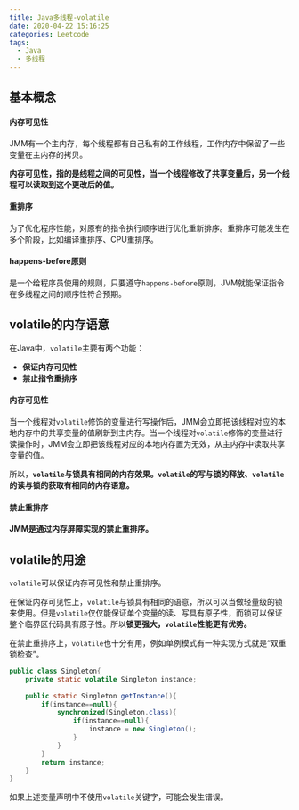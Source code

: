 ```yaml
---
title: Java多线程-volatile
date: 2020-04-22 15:16:25
categories: Leetcode
tags:
  - Java
  - 多线程
---
```


## 基本概念

#### 内存可见性

JMM有一个主内存，每个线程都有自己私有的工作线程，工作内存中保留了一些变量在主内存的拷贝。

**内存可见性，指的是线程之间的可见性，当一个线程修改了共享变量后，另一个线程可以读取到这个更改后的值。**

#### 重排序

为了优化程序性能，对原有的指令执行顺序进行优化重新排序。重排序可能发生在多个阶段，比如编译重排序、CPU重排序。

#### happens-before原则

是一个给程序员使用的规则，只要遵守`happens-before`原则，JVM就能保证指令在多线程之间的顺序性符合预期。

<!--more-->

## volatile的内存语意

在Java中，`volatile`主要有两个功能：

- **保证内存可见性**
- **禁止指令重排序**

#### 内存可见性

当一个线程对`volatile`修饰的变量进行写操作后，JMM会立即把该线程对应的本地内存中的共享变量的值刷新到主内存。当一个线程对`volatile`修饰的变量进行读操作时，JMM会立即把该线程对应的本地内存置为无效，从主内存中读取共享变量的值。

所以，**`volatile`与锁具有相同的内存效果。`volatile`的写与锁的释放、`volatile`的读与锁的获取有相同的内存语意。**

#### 禁止重排序

**JMM是通过内存屏障实现的禁止重排序。**



## volatile的用途

`volatile`可以保证内存可见性和禁止重排序。

在保证内存可见性上，`volatile`与锁具有相同的语意，所以可以当做轻量级的锁来使用。但是`volatile`仅仅能保证单个变量的读、写具有原子性，而锁可以保证整个临界区代码具有原子性。所以**锁更强大，`volatile`性能更有优势。**

在禁止重排序上，`volatile`也十分有用，例如单例模式有一种实现方式就是“双重锁检查”。

```java
public class Singleton{
    private static volatile Singleton instance;
    
    public static Singleton getInstance(){
        if(instance==null){
            synchronized(Singleton.class){
                if(instance==null){
                    instance = new Singleton();
                }
            }
        }
        return instance;
    }
}
```

如果上述变量声明中不使用`volatile`关键字，可能会发生错误。